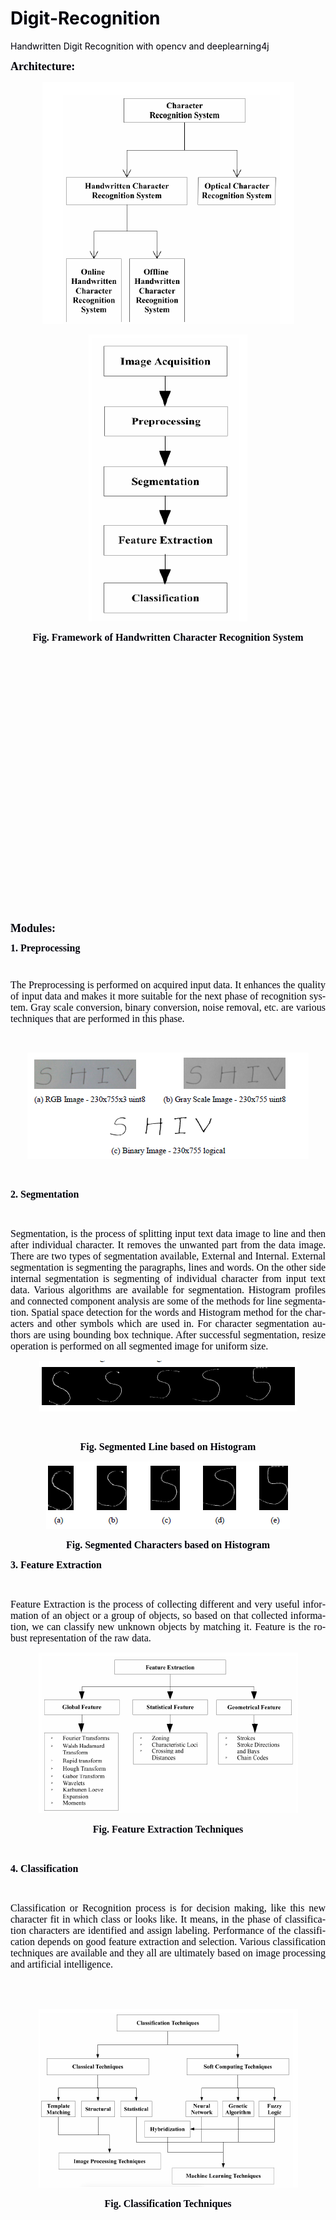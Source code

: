 # Digit-Recognition
Handwritten Digit Recognition with opencv and deeplearning4j
<!DOCTYPE HTML PUBLIC "-//W3C//DTD HTML 4.0 Transitional//EN">
<HTML>
<HEAD>
	<META HTTP-EQUIV="CONTENT-TYPE" CONTENT="text/html; charset=utf-8">
	<META NAME="GENERATOR" CONTENT="LibreOffice 4.1.6.2 (Linux)">
	<META NAME="AUTHOR" CONTENT="sangeeta">
	<META NAME="CREATED" CONTENT="20190217;120900000000000">
	<META NAME="CHANGED" CONTENT="20190620;85625000000000">
	<META NAME="AppVersion" CONTENT="12.0000">
	<META NAME="DocSecurity" CONTENT="0">
	<META NAME="HyperlinksChanged" CONTENT="false">
	<META NAME="LinksUpToDate" CONTENT="false">
	<META NAME="ScaleCrop" CONTENT="false">
	<META NAME="ShareDoc" CONTENT="false">
	<!--
		@page { size: 8.5in 11in; margin: 1in }
		P { margin-bottom: 0.1in; direction: ltr; color: #00000a; line-height: 115%; text-align: left; widows: 2; orphans: 2 }
		P.western { font-family: "Calibri", serif; font-size: 11pt; so-language: en-US }
		P.cjk { font-family: ; font-size: 11pt; so-language: en-US }
		P.ctl { font-family: ; font-size: 11pt; so-language: ar-SA }
		A:link { color: #0000ff; so-language: zxx }
	-->
	</STYLE>
</HEAD>
<BODY LANG="en-US" TEXT="#00000a" LINK="#0000ff" DIR="LTR">
<P CLASS="western" STYLE="margin-bottom: 0.14in"><FONT FACE="Times New Roman, serif"><FONT SIZE=4><B>Architecture:</B></FONT></FONT></P>
<P CLASS="western" ALIGN=CENTER STYLE="margin-bottom: 0.14in"><IMG SRC="images/REPORT-0_html_e0cc22e9.png" NAME="Picture 19" ALIGN=BOTTOM HSPACE=1 WIDTH=403 HEIGHT=387 BORDER=0></P>
<P CLASS="western" ALIGN=CENTER STYLE="margin-bottom: 0.14in"><IMG SRC="images/REPORT-0_html_e535a8a7.png" NAME="Picture 16" ALIGN=BOTTOM HSPACE=1 WIDTH=254 HEIGHT=459 BORDER=0>
</P>
<P CLASS="western" ALIGN=CENTER STYLE="margin-bottom: 0.14in"><FONT FACE="TimesNewRoman, serif"><FONT SIZE=3><B>Fig.
Framework of Handwritten Character Recognition System</B></FONT></FONT></P>
<P CLASS="western" ALIGN=CENTER STYLE="margin-bottom: 0.14in"><BR><BR>
</P>
<P CLASS="western" STYLE="margin-bottom: 0.14in"><BR><BR>
</P>
<P CLASS="western" STYLE="margin-bottom: 0.14in"><BR><BR>
</P>
<P CLASS="western" STYLE="margin-bottom: 0.14in"><BR><BR>
</P>
<P CLASS="western" STYLE="margin-bottom: 0.14in"><BR><BR>
</P>
<P CLASS="western" STYLE="margin-bottom: 0.14in"><BR><BR>
</P>
<P CLASS="western" STYLE="margin-bottom: 0.14in"><BR><BR>
</P>
<P CLASS="western" STYLE="margin-bottom: 0.14in"><BR><BR>
</P>
<P CLASS="western" STYLE="margin-bottom: 0.14in"><BR><BR>
</P>
<P CLASS="western" STYLE="margin-bottom: 0.14in"><FONT FACE="Times New Roman, serif"><FONT SIZE=4><B>Modules:</B></FONT></FONT></P>
<P CLASS="western" ALIGN=JUSTIFY STYLE="margin-bottom: 0in; line-height: 100%">
<FONT FACE="Times New Roman, serif"><FONT SIZE=3><B>1. Preprocessing</B></FONT></FONT></P>
<P CLASS="western" ALIGN=JUSTIFY STYLE="margin-bottom: 0in; line-height: 100%">
<BR>
</P>
<P CLASS="western" ALIGN=JUSTIFY STYLE="margin-bottom: 0in"><FONT FACE="Times New Roman, serif"><FONT SIZE=3>The
Preprocessing is performed on acquired input data. It enhances the
quality of input data and makes it more suitable for the next phase
of recognition system. Gray scale conversion, binary conversion,
noise removal, etc. are various techniques that are performed in this
phase.</FONT></FONT></P>
<P CLASS="western" ALIGN=JUSTIFY STYLE="margin-bottom: 0in"><BR>
</P>
<P CLASS="western" ALIGN=CENTER STYLE="margin-bottom: 0in"><IMG SRC="images/REPORT-0_html_e18ae6ac.png" NAME="Picture 1" ALIGN=BOTTOM HSPACE=1 WIDTH=450 HEIGHT=170 BORDER=0></P>
<P CLASS="western" ALIGN=JUSTIFY STYLE="margin-bottom: 0in"><BR>
</P>
<P CLASS="western" ALIGN=JUSTIFY STYLE="margin-bottom: 0in"><FONT FACE="Times New Roman, serif"><FONT SIZE=3><B>2.
Segmentation</B></FONT></FONT></P>
<P CLASS="western" ALIGN=JUSTIFY STYLE="margin-bottom: 0in"><BR>
</P>
<P CLASS="western" ALIGN=JUSTIFY STYLE="margin-bottom: 0in"><FONT FACE="Times New Roman, serif"><FONT SIZE=3>Segmentation,
is the process of splitting input text data image to line and then
after individual character. It removes the unwanted part from the
data image. There are two types of segmentation available, External
and Internal. External segmentation is segmenting the paragraphs,
lines and words. On the other side internal segmentation is
segmenting of individual character from input text data. Various
algorithms are available for segmentation. Histogram profiles and
connected component analysis are some of the methods for line
segmentation. Spatial space detection for the words and Histogram
method for the characters and other symbols which are used in. For
character segmentation authors are using bounding box technique.
After successful segmentation, resize operation is performed on all
segmented image for uniform size.</FONT></FONT></P>
<P CLASS="western" ALIGN=CENTER STYLE="margin-bottom: 0in"><IMG SRC="images/REPORT-0_html_3a85874e.png" NAME="Picture 4" ALIGN=BOTTOM HSPACE=1 WIDTH=413 HEIGHT=81 BORDER=0></P>
<P CLASS="western" ALIGN=JUSTIFY STYLE="margin-bottom: 0in"><BR>
</P>
<P CLASS="western" ALIGN=CENTER STYLE="margin-bottom: 0in"><FONT FACE="TimesNewRoman, serif"><FONT SIZE=3><B>Fig.
Segmented Line based on Histogram</B></FONT></FONT></P>
<P CLASS="western" ALIGN=CENTER STYLE="margin-bottom: 0in"><IMG SRC="images/REPORT-0_html_64e33df6.png" NAME="Picture 7" ALIGN=BOTTOM HSPACE=1 WIDTH=390 HEIGHT=108 BORDER=0></P>
<P CLASS="western" ALIGN=CENTER STYLE="margin-bottom: 0in"><FONT FACE="TimesNewRoman, serif"><FONT SIZE=3><B>Fig.
Segmented Characters based on Histogram</B></FONT></FONT></P>
<P CLASS="western" ALIGN=JUSTIFY STYLE="margin-bottom: 0in"><FONT FACE="Times New Roman, serif"><FONT SIZE=3><B>3.
Feature Extraction</B></FONT></FONT></P>
<P CLASS="western" ALIGN=JUSTIFY STYLE="margin-bottom: 0in"><BR>
</P>
<P CLASS="western" ALIGN=JUSTIFY STYLE="margin-bottom: 0in"><FONT FACE="Times New Roman, serif"><FONT SIZE=3>Feature
Extraction is the process of collecting different and very useful
information of an object or a group of objects, so based on that
collected information, we can classify new unknown objects by
matching it. Feature is the robust representation of the raw data.</FONT></FONT></P>
<P CLASS="western" ALIGN=CENTER STYLE="margin-bottom: 0in"><IMG SRC="images/REPORT-0_html_c01a2c3e.png" NAME="Picture 10" ALIGN=BOTTOM HSPACE=1 WIDTH=415 HEIGHT=257 BORDER=0></P>
<P CLASS="western" ALIGN=CENTER STYLE="margin-bottom: 0in"><FONT FACE="TimesNewRoman, serif"><FONT SIZE=3><B>Fig.
Feature Extraction Techniques</B></FONT></FONT></P>
<P CLASS="western" ALIGN=JUSTIFY STYLE="margin-bottom: 0in"><BR>
</P>
<P CLASS="western" ALIGN=JUSTIFY STYLE="margin-bottom: 0in"><FONT FACE="Times New Roman, serif"><FONT SIZE=3><B>4.
Classification</B></FONT></FONT></P>
<P CLASS="western" ALIGN=JUSTIFY STYLE="margin-bottom: 0in"><BR>
</P>
<P CLASS="western" ALIGN=JUSTIFY STYLE="margin-bottom: 0in"><FONT FACE="Times New Roman, serif"><FONT SIZE=3>Classification
or Recognition process is for decision making, like this new
character fit in which class or looks like. It means, in the phase of
classification characters are identified and assign labeling.
Performance of the classification depends on good feature extraction
and selection. Various classification techniques are available and
they all are ultimately based on image processing and artificial
intelligence.</FONT></FONT></P>
<P CLASS="western" STYLE="margin-bottom: 0.14in"><BR><BR>
</P>
<P CLASS="western" ALIGN=CENTER STYLE="margin-bottom: 0.14in"><IMG SRC="images/REPORT-0_html_a602d1e1.png" NAME="Picture 13" ALIGN=BOTTOM HSPACE=1 WIDTH=415 HEIGHT=286 BORDER=0></P>
<P CLASS="western" ALIGN=CENTER STYLE="margin-bottom: 0.14in"><FONT FACE="TimesNewRoman, serif"><FONT SIZE=3><B>Fig.
Classification Techniques</B></FONT></FONT></P>
<P CLASS="western" STYLE="margin-bottom: 0.14in"><BR><BR>
</P>
<P CLASS="western" STYLE="margin-bottom: 0.14in"><BR><BR>
</P>
<P CLASS="western" STYLE="margin-bottom: 0.14in"><BR><BR>
</P>
<P CLASS="western" STYLE="margin-bottom: 0.14in"><BR><BR>
</P>
<P CLASS="western" STYLE="margin-bottom: 0.14in"><BR><BR>
</P>
<P CLASS="western" STYLE="margin-bottom: 0.14in"><BR><BR>
</P>
<P CLASS="western" STYLE="margin-bottom: 0.14in"><BR><BR>
</P>
<P CLASS="western" STYLE="margin-bottom: 0.14in"><BR><BR>
</P>
<P CLASS="western" STYLE="margin-bottom: 0.14in"><BR><BR>
</P>
<P CLASS="western" STYLE="margin-bottom: 0.14in"><BR><BR>
</P>
<P CLASS="western" STYLE="margin-bottom: 0.14in"><BR><BR>
</P>
<P CLASS="western" STYLE="margin-bottom: 0.14in"><BR><BR>
</P>
<P CLASS="western" STYLE="margin-bottom: 0.14in"><BR><BR>
</P>
<P CLASS="western" STYLE="margin-bottom: 0.14in"><BR><BR>
</P>
<P CLASS="western" STYLE="margin-bottom: 0.14in"><FONT FACE="Times New Roman, serif"><FONT SIZE=4><B>Algorithm:</B></FONT></FONT></P>
<P CLASS="western" ALIGN=JUSTIFY STYLE="margin-left: -0.02in; margin-top: 0.31in; margin-bottom: 0in; background: #ffffff">
<FONT FACE="Times New Roman, serif"><FONT SIZE=3><B>Nearest Neighbor:</B></FONT></FONT></P>
<P CLASS="western" ALIGN=JUSTIFY STYLE="margin-top: 0.06in; margin-bottom: 0in; background: #ffffff">
<FONT FACE="Times New Roman, serif"><FONT SIZE=3>The
k-nearest-neighbors algorithm is a classification algorithm, and it
is supervised: it takes a bunch of labelled points and uses them to
learn how to label other points. To label a new point, it looks at
the labelled points closest to that new point (those are its nearest
neighbors), and has those neighbors vote, so whichever label the most
of the neighbors have is the label for the new point (the “k” is
the number of neighbors it checks).</FONT></FONT></P>
<P CLASS="western" STYLE="margin-bottom: 0.14in"><BR><BR>
</P>
<P CLASS="western" ALIGN=JUSTIFY STYLE="margin-bottom: 0.14in"><IMG SRC="images/REPORT-0_html_534eadb8.png" NAME="Image1" ALIGN=BOTTOM HSPACE=1 WIDTH=531 HEIGHT=380 BORDER=0></P>
</BODY>
</HTML>
